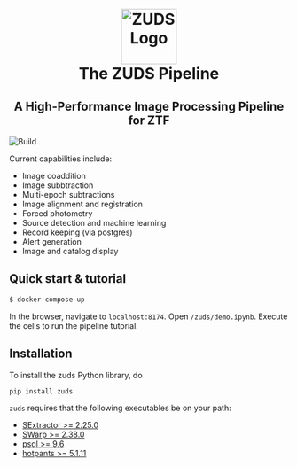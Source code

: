 <h1 align="center">
  <br>
  <img
    src="https://avatars2.githubusercontent.com/u/63957543?s=400&u=ebbfb09abc72ec77cf865a17d13918231985c236&v=4"
    alt="ZUDS Logo"
    width="100px"
  />
  <br>
  The ZUDS Pipeline
  <br>
</h1>

<h2 align="center">
A High-Performance Image Processing Pipeline for ZTF
</h2>

![Build](https://github.com/zuds-survey/zuds-pipeline/workflows/build-and-test/badge.svg)

Current capabilities include:

  * Image coaddition
  * Image subbtraction
  * Multi-epoch subtractions
  * Image alignment and registration
  * Forced photometry 
  * Source detection and machine learning
  * Record keeping (via postgres)
  * Alert generation
  * Image and catalog display
  
## Quick start & tutorial
```bash
$ docker-compose up
```

In the browser, navigate to `localhost:8174`. Open 
`/zuds/demo.ipynb`. Execute the cells to run the pipeline tutorial.
  
## Installation

To install the zuds Python library, do

    pip install zuds
    

`zuds` requires that the following executables be on your path:

  * [SExtractor >= 2.25.0](https://github.com/astromatic/sextractor)
  * [SWarp >= 2.38.0](https://github.com/astromatic/swarp)
  * [psql >= 9.6](https://www.postgresql.org/)
  * [hotpants >= 5.1.11](https://github.com/zuds-survey/hotpants)

